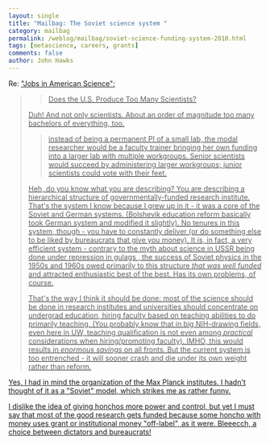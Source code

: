 ```yaml
---
layout: single 
title: "Mailbag: The Soviet science system " 
category: mailbag
permalink: /weblog/mailbag/soviet-science-funding-system-2010.html
tags: [metascience, careers, grants] 
comments: false 
author: John Hawks 
---
```


Re: <a href="http://johnhawks.net/weblog/topics/meta/science-jobs-us-benderly-2010.html">"Jobs in American Science": 

<blockquote><blockquote>Does the U.S. Produce Too Many Scientists?</blockquote>

Duh! And not only scientists. About an order of magnitude too many bachelors of everything, too.

<blockquote>instead of being a permanent PI of a small lab, the modal researcher would be a faculty trainer bringing her own funding into a larger lab with multiple workgroups. Senior scientists would succeed by administering larger workgroups; junior scientists could vote with their feet.</blockquote>

Heh, do you know what you are describing? You are describing a hierarchical structure of governmentally-funded research institute. That's the system I know because I grew up in it - it was a core of the Soviet and German systems. (Bolshevik education reform basically took German system and modified it slightly). No tenures in this system, though - you have to constantly deliver (or do something else to be liked by bureaucrats that give you money). It is, in fact, a very efficient system - contrary to the myth about science in USSR being done under repression in gulags , the success of Soviet physics in the 1950s and 1960s owed primarily to this structure *that was well funded* and attracted enthusiastic best of the best. Has its own problems, of course.

That's the way I think it should be done: most of the science should be done in research institutes and universities should concentrate on undergrad education, hiring faculty based on teaching abilities to do primarily teaching.  (You probably know that in big NIH-drawing fields, even here in UW, teaching qualification is not even among *practical* considerations when hiring/promoting faculty). IMHO, this would results in *enormous savings* on all fronts. But the current system is too entrenched - it will sooner crash and die under its own weight rather than reform.</blockquote>

Yes, I had in mind the organization of the Max Planck institutes. I hadn't thought of it as a "Soviet" model, which strikes me as rather funny. 

I dislike the idea of giving honchos more power and control, but yet I must say that most of the good research gets funded because some honcho with money uses grant or institutional money "off-label", as it were. Bleeecch, a choice between dictators and bureaucrats!

